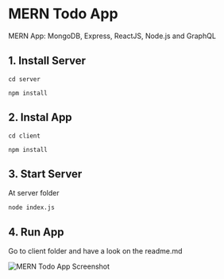 # MERN Todo App
MERN App:  MongoDB, Express, ReactJS, Node.js and GraphQL

## 1. Install Server
```
cd server
```
```
npm install
```

## 2. Instal App
```
cd client
```
```
npm install
```

## 3. Start Server
At server folder
```
node index.js
```

## 4. Run App
Go to client folder and have a look on the readme.md

![MERN Todo App Screenshot](https://github.com/rafaelperozin/mern-todo-app/blob/master/mern-todo-app.png)